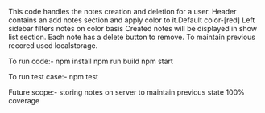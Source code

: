 This code handles the notes creation and deletion for a user.
Header contains an add notes section and apply color to it.Default color-[red] 
Left sidebar filters notes on color basis
Created notes will be displayed in show list section.
Each note has a delete button to remove.
To maintain previous recored used localstorage.

To run code:-
    npm install 
    npm run build
    npm start

To run test case:-
    npm test

Future scope:-
   storing notes on server to maintain previous state 
   100% coverage
   


